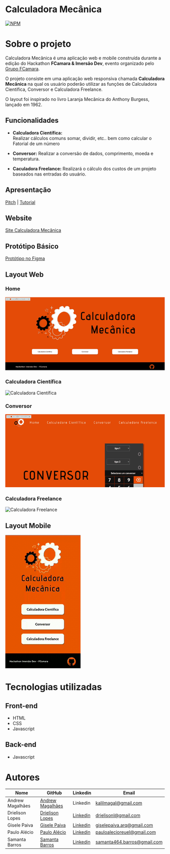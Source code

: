 # Calculadora Mecânica
[![NPM](https://img.shields.io/npm/l/react)](https://github.com/fcamasquad3/calculadora-mecanica/blob/main/LICENSE)

# Sobre o projeto

Calculadora Mecânica é uma aplicação  web e mobile construída durante a edição do Hackathon **FCamara & Imersão Dev**, evento organizado pelo [Grupo FCamara](https://www.fcamara.com.br/ "Site da FCamara").

O projeto consiste em uma aplicação web responsiva chamada **Calculadora Mecânica** na qual os usuário poderão utilizar as funções de Calculadora Científica, Conversor e Calculadora Freelance. 

O layout foi inspirado no livro Laranja Mecânica do Anthony Burgess, lançado em 1962.

## Funcionalidades
   - **Calculadora Científica:**  
        Realizar cálculos comuns somar, dividir, etc.. bem como calcular o Fatorial de um número  
        
   - **Conversor:**
        Realizar a conversão de dados, comprimento, moeda e temperatura.
        
   - **Caculadora Freelance:** 
        Realizará o cálculo dos custos de um projeto baseados nas entradas do usuário.     

## Apresentação
[Pitch](https://www.youtube.com/watch?v=IzOcK4MayiE) | [Tutorial](https://www.youtube.com/watch?v=8Mdb1-2xB8E)
## Website

[Site Calculadora Mecânica](https://fcamasquad3.github.io/calculadora-mecanica/index.html)

## Protótipo Básico

[Protótipo no Figma](https://www.figma.com/file/SPKfKkoHpnZqitP4Wq8gDO/Calc_Mec?node-id=0%3A1)

## Layout Web

### Home
![Home](public/assets/home.gif)

### Calculadora Científica

![Calculadora Científica](public/assets/cientifica.gif)

### Conversor

![Conversor](public/assets/conversor.gif)

### Calculadora Freelance

![Calculadora Freelance](public/assets/freelance.gif)


## Layout Mobile
![Mobile](public/assets/mobile-screen.gif)

# Tecnologias utilizadas 
## Front-end
- HTML 
- CSS
- Javascript

## Back-end
- Javascript

# Autores

Nome   | GitHub | Linkedin | Email
--------- | ------ | -------- | -----------
Andrew Magalhães | [Andrew Magalhães](https://github.com/TheKalil) | Linkedin | kalilmagal@gmail.com | 
Drielison Lopes | [Drielison Lopes](https://github.com/DrielisonLopes) | [Linkedin](https://www.linkedin.com/in/drielison-lopes/) | drielisonl@gmail.com
Gisele Paiva | [Gisele Paiva](https://github.com/plgisele) | [Linkedin](https://www.linkedin.com/in/giselepaiva90/) | giselepaiva.arq@gmail.com
Paulo Alécio | [Paulo Alécio](https://github.com/PauloAlecio) | [Linkedin](https://www.linkedin.com/in/paulo-al%C3%A9cioti/) | pauloalecioreuel@gmail.com
Samanta Barros | [Samanta Barros](https://github.com/barrosiam) | [Linkedin](https://www.linkedin.com/in/samanta-barros-293063209/) | samanta464.barros@gmail.com
